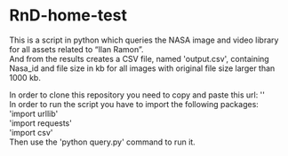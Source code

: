 # RnD-home-test

This is a script in python which queries the NASA image and video library for all assets related to “Ilan Ramon”.  
And from the results creates a CSV file, named 'output.csv', containing Nasa_id and file size in kb for all images 
with original file size larger than 1000 kb.

In order to clone this repository you need to copy and paste this url:  ''  
In order to run the script you have to import the following packages:  
'import urllib'  
'import requests'  
'import csv'  
Then use the 'python query.py' command to run it.  

